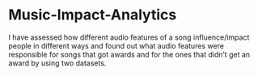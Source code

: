 # Music-Impact-Analytics

I have assessed how different audio features of a song influence/impact people in different ways and found out what audio features were responsible for songs that got awards and for the ones that didn’t get an award by using two datasets.
